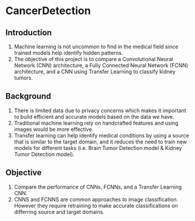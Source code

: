 # CancerDetection

## Introduction
1. Machine learning is not uncommon to find in the medical field since trained models help identify hidden patterns.
1. The objective of this project is to compare a Convolutional Neural Network (CNN) architecture, a Fully Connected Neural Network (FCNN) architecture, and a CNN using Transfer Learning to classify kidney tumors.

## Background
1. There is limited data due to privacy concerns which makes it important to build efficient and accurate models based on the data we have.
1. Traditional machine learning rely on handcrafted features and using images would be more effective.
1. Transfer learning can help identify medical conditions by using a source that is similar to the target domain, and it reduces the need to train new models for different tasks (i.e. Brain Tumor Detection model & Kidney Tumor Detection model).

## Objective
1. Compare the performance of CNNs, FCNNs, and a Transfer Learning CNN.
1. CNNS and FCNNS are common approaches to image classification. However they require retraining to make accurate classifications on differring source and target domains.